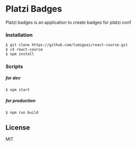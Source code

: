 # Platzi Badges
Platzi badges is an application to create badges for platzi conf

### Installation

```sh
$ git clone https://github.com/lumigoxi/react-course.git
$ cd react-course
$ npm install
```

### Scripts

##### for dev

```sh
$ npm start
```

##### for production
```sh
$ npm run build
```




License
----

MIT

